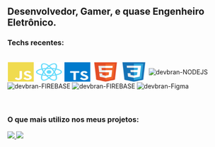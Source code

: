 ## Desenvolvedor, Gamer, e quase Engenheiro Eletrônico.

 ### Techs recentes:
<div style="display: inline_block"><br>
  <img align="center" alt="devbran-Js" height="45" width="60" src="https://raw.githubusercontent.com/devicons/devicon/master/icons/javascript/javascript-plain.svg">
  <img align="center" alt="devbran-React" height="45" width="60" src="https://raw.githubusercontent.com/devicons/devicon/master/icons/react/react-original.svg">
  <img align="center" alt="devbran-Ts" height="45" width="60" src="https://raw.githubusercontent.com/devicons/devicon/master/icons/typescript/typescript-plain.svg">
  <img align="center" alt="devbran-HTML" height="45" width="60" src="https://raw.githubusercontent.com/devicons/devicon/master/icons/html5/html5-original.svg">
  <img align="center" alt="devbran-CSS" height="45" width="60" src="https://raw.githubusercontent.com/devicons/devicon/master/icons/css3/css3-original.svg"> 
  <img align="center" alt="devbran-NODEJS" height="50" width="65" src="https://cdn.jsdelivr.net/gh/devicons/devicon/icons/nodejs/nodejs-plain.svg" />
  <img align="center" alt="devbran-FIREBASE" height="55" width="70" src="https://cdn.jsdelivr.net/gh/devicons/devicon/icons/firebase/firebase-plain-wordmark.svg" />        
  <img align="center" alt="devbran-FIREBASE" height="45" width="60" src="https://cdn.jsdelivr.net/gh/devicons/devicon/icons/redux/redux-original.svg" />
  <img align="center" alt="devbran-Figma" height="45" width="60" src="https://cdn.jsdelivr.net/gh/devicons/devicon/icons/figma/figma-original.svg" /> 
<br><br><br>
   
### O que mais utilizo nos meus projetos: 
<div align="left">
  <a href="https://github.com/Tyrion1606">
  <img height="180em" src="https://github-readme-stats.vercel.app/api?username=Tyrion1606&show_icons=true&theme=dark&include_all_commits=true&count_private=true"/>
  <img height="180em" src="https://github-readme-stats.vercel.app/api/top-langs/?username=Tyrion1606&layout=compact&langs_count=10&theme=dark"/>
</div>
</div>
<br><br>
